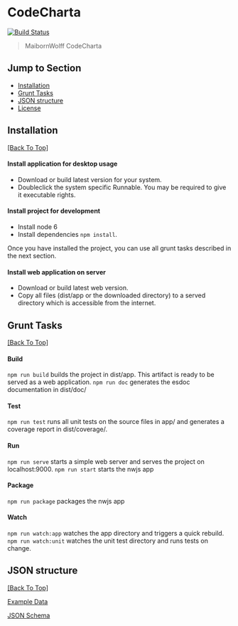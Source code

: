 # CodeCharta 
[![Build Status](https://secure.travis-ci.org/some-name/CodeCharta.png?branch=master)](http://travis-ci.org/some-name/CodeCharta)

> MaibornWolff CodeCharta

## Jump to Section

* [Installation](#installation)
* [Grunt Tasks](#grunt-tasks)
* [JSON structure](#json-structure)
* [License](LICENSE.md)

## Installation
[[Back To Top]](#jump-to-section)

#### Install application for desktop usage

* Download or build latest version for your system. 
* Doubleclick the system specific Runnable. You may be required to give it executable rights. 

#### Install project for development

* Install node 6
* Install dependencies `npm install`.

Once you have installed the project, you can use all grunt tasks described in the next section.

#### Install web application on server

* Download or build latest web version.
* Copy all files (dist/app or the downloaded directory) to a served directory which is accessible from the internet.

## Grunt Tasks
[[Back To Top]](#jump-to-section)

#### Build

`npm run build` builds the project in dist/app. This artifact is ready to be served as a web application.
`npm run doc` generates the esdoc documentation in dist/doc/


#### Test

`npm run test` runs all unit tests on the source files in app/ and generates a coverage report in dist/coverage/.

#### Run

`npm run serve` starts a simple web server and serves the project on localhost:9000.
`npm run start` starts the nwjs app

#### Package

`npm run package` packages the nwjs app

#### Watch

`npm run watch:app` watches the app directory and triggers a quick rebuild.
`npm run watch:unit` watches the unit test directory and runs tests on change.

## JSON structure
[[Back To Top]](#jump-to-section)

[Example Data]("/visualization/app/codeCharta/sample.json")

[JSON Schema]("/visualization/app/codeCharta/core/data/schema.json")
